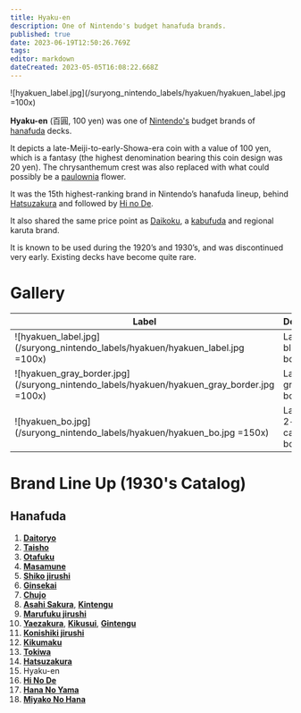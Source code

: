 ```yaml
---
title: Hyaku-en
description: One of Nintendo's budget hanafuda brands.
published: true
date: 2023-06-19T12:50:26.769Z
tags: 
editor: markdown
dateCreated: 2023-05-05T16:08:22.668Z
---
```


![hyakuen_label.jpg](/suryong_nintendo_labels/hyakuen/hyakuen_label.jpg =100x)
 
**Hyaku-en** (百圓, 100 yen) was one of [Nintendo's](/en/hanafuda/manufacturers/nintendo) budget brands of [hanafuda](/en/hanafuda) decks.

It depicts a late-Meiji-to-early-Showa-era coin with a value of 100 yen, which is a fantasy (the highest denomination bearing this coin design was 20 yen). The chrysanthemum crest was also replaced with what could possibly be a [paulownia](/en/hanafuda/suits/paulownia) flower.
 
It was the 15th highest-ranking brand in Nintendo’s hanafuda lineup, behind [Hatsuzakura](/en/hanafuda/manufacturers/nintendo/hatsuzakura) and followed by [Hi no De](/en/hanafuda/manufacturers/nintendo/hi_no_de).

It also shared the same price point as [Daikoku](/en/hanafuda/manufacturers/nintendo/daikoku), a [kabufuda](/en/kabufuda) and regional karuta brand.

It is known to be used during the 1920’s and 1930’s, and was discontinued very early. Existing decks have become quite rare.

# Gallery
| Label | Description |
| --- | --- |
|![hyakuen_label.jpg](/suryong_nintendo_labels/hyakuen/hyakuen_label.jpg =100x)|Label with blue borders.|
|![hyakuen_gray_border.jpg](/suryong_nintendo_labels/hyakuen/hyakuen_gray_border.jpg =100x)|Label with gray borders.|
|![hyakuen_bo.jpg](/suryong_nintendo_labels/hyakuen/hyakuen_bo.jpg =150x)|Label from 2-deck cardboard box.|

# Brand Line Up (1930's Catalog)
## Hanafuda
1. [**Daitoryo**](/en/hanafuda/manufacturers/nintendo/daitoryo)
2. [**Taisho**](/en/hanafuda/manufacturers/nintendo/taisho)
3. [**Otafuku**](/en/hanafuda/manufacturers/nintendo/otafuku)
4. [**Masamune**](/en/hanafuda/manufacturers/nintendo/masamune)
5. [**Shiko jirushi**](/en/hanafuda/manufacturers/nintendo/shiko)
6. [**Ginsekai**](/en/hanafuda/manufacturers/nintendo/ginsekai)
7. [**Chujo**](/en/hanafuda/manufacturers/nintendo/chujo)
8. [**Asahi Sakura**](/en/hanafuda/manufacturers/nintendo/asahi_sakura), [**Kintengu**](/en/hanafuda/manufacturers/nintendo/kintengu)
9. [**Marufuku jirushi**](/en/hanafuda/manufacturers/nintendo/marufuku_jirushi)
10. [**Yaezakura**](/en/hanafuda/manufacturers/nintendo/yaezakura), [**Kikusui**](/en/hanafuda/manufacturers/nintendo/kikusui), [**Gintengu**](/en/hanafuda/manufacturers/nintendo/gintengu)
11. [**Konishiki jirushi**](/en/hanafuda/manufacturers/nintendo/konishiki)
12. [**Kikumaku**](/en/hanafuda/manufacturers/nintendo/kikumaku)
13. [**Tokiwa**](/en/hanafuda/manufacturers/nintendo/tokiwa)
14. [**Hatsuzakura**](/en/hanafuda/manufacturers/nintendo/hatsuzakura)
15. Hyaku-en
16. [**Hi No De**](/en/hanafuda/manufacturers/nintendo/hi_no_de)
17. [**Hana No Yama**](/en/hanafuda/manufacturers/nintendo/hana_no_yama)
18. [**Miyako No Hana**](/en/hanafuda/manufacturers/nintendo/miyako_no_hana)